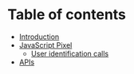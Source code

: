# Table of contents

* [Introduction](README.md)
* [JavaScript Pixel](javascript-pixel/README.md)
  * [User identification calls](javascript-pixel/user-identification-calls.md)
* [APIs](apis.md)


